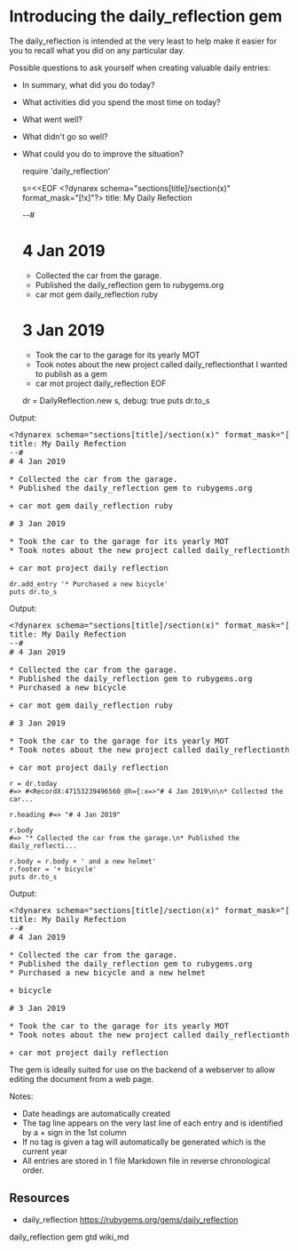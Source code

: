# Introducing the daily_reflection gem

The daily_reflection is intended at the very least to help make it easier for you to recall what you did on any particular day.

Possible questions to ask yourself when creating valuable daily entries:

* In summary, what did you do today?
* What activities did you spend the most time on today? 
* What went well? 
* What didn't go so well?
* What could you do to improve the situation?




    require 'daily_reflection'


    s=<<EOF
    &lt;?dynarex schema="sections[title]/section(x)" format_mask="[!x]"?&gt;
    title: My Daily Refection

    --#

    # 4 Jan 2019

    * Collected the car from the garage.
    * Published the daily_reflection gem to rubygems.org

    + car mot gem daily_reflection ruby

    # 3 Jan 2019

    * Took the car to the garage for its yearly MOT
    * Took notes about the new project called daily_reflectionthat I wanted to publish as a gem

    + car mot project daily_reflection
    EOF

    dr = DailyReflection.new s, debug: true
    puts dr.to_s


Output:

<pre>
&lt;?dynarex schema="sections[title]/section(x)" format_mask="[!x]"?&gt;
title: My Daily Refection
--#
# 4 Jan 2019

* Collected the car from the garage.
* Published the daily_reflection gem to rubygems.org

+ car mot gem daily_reflection ruby

# 3 Jan 2019

* Took the car to the garage for its yearly MOT
* Took notes about the new project called daily_reflectionthat I wanted to publish as a gem

+ car mot project daily_reflection
</pre>


    dr.add_entry '* Purchased a new bicycle'
    puts dr.to_s

Output:

<pre>
&lt;?dynarex schema="sections[title]/section(x)" format_mask="[!x]"?&gt;
title: My Daily Refection
--#
# 4 Jan 2019

* Collected the car from the garage.
* Published the daily_reflection gem to rubygems.org
* Purchased a new bicycle

+ car mot gem daily_reflection ruby

# 3 Jan 2019

* Took the car to the garage for its yearly MOT
* Took notes about the new project called daily_reflectionthat I wanted to publish as a gem

+ car mot project daily_reflection
</pre>

    r = dr.today
    #=> #<RecordX:47153239496560 @h={:x=>"# 4 Jan 2019\n\n* Collected the car...

    r.heading #=> "# 4 Jan 2019" 

    r.body
    #=> "* Collected the car from the garage.\n* Published the daily_reflecti...

    r.body = r.body + ' and a new helmet'
    r.footer = '+ bicycle'
    puts dr.to_s

Output:

<pre>
&lt;?dynarex schema="sections[title]/section(x)" format_mask="[!x]"?&gt;
title: My Daily Refection
--#
# 4 Jan 2019

* Collected the car from the garage.
* Published the daily_reflection gem to rubygems.org
* Purchased a new bicycle and a new helmet

+ bicycle

# 3 Jan 2019

* Took the car to the garage for its yearly MOT
* Took notes about the new project called daily_reflectionthat I wanted to publish as a gem

+ car mot project daily_reflection
</pre>

The gem is ideally suited for use on the backend of a webserver to allow editing the document from a web page.

Notes:

* Date headings are automatically created
* The tag line appears on the very last line of each entry and is identified by a + sign in the 1st column
* If no tag is given a tag will automatically be generated which is the current year
* All entries are stored in 1 file Markdown file in reverse chronological order.


## Resources

* daily_reflection https://rubygems.org/gems/daily_reflection

daily_reflection gem gtd wiki_md

